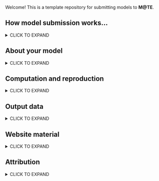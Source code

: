 Welcome! This is a template repository for submitting models to **M@TE**. 

How model submission works...
-----

<details><summary>CLICK TO EXPAND</summary>
<p>


* __fork this template__ and rename using this convention: `creatorname_year_keyword` (e.g. `corcho_2022_collision`)
* populate this document (`Readme.md`) with as much information as you can
  * information is recorded in Tables and Tags
* submit a pull request to merge this model into M@TE

> **Note**
> The Wiki provides further information on submission. 
> Create a Github Issue if you have problems or questions. 

  
</p>
</details>

About your model
-----

<details><summary>CLICK TO EXPAND</summary>
<p>

**Metadata fields**

Field | Value | Notes
--- | --- | ---
**Title** | _A brief title for your model_ | ...
**Abstract** | _An abstract for your model (preferrably plain language)_ | 
**Keywords** | _keyword 1_ (add more rows) | 
**Field of research (FOR)** | FOR #1 | see <https://vocabs.ardc.edu.au/viewById/316>


**Tags**

- [ ] published study
- [ ] commmunity benchmark
- [ ] reproduction of published model
- [ ] missing data model (needs rebuilding by community)


</p>
</details>


Computation and reproduction
-----

<details><summary>CLICK TO EXPAND</summary>
<p>

**Metadata fields**


The following fields provide information and references for sources and processes that were used to create the dataset and an audit trail for modifications to the original data.  Provide web references, DOIs, Github links, etc. on any of the components that went into the generation of the dataset. Please provide versioning wherever possible or relevant. Examples may include: software packages, programs of work, input datasets.


Field | Value | Notes
--- | --- | ---
**software framework** | | 
**software version** |  |
**source code link** |  | 
**input datasets** |  | 
**computer details** | E.g., cluster name, Operating System, MPI version, number of cores  | 
**additional notes** | E.g., This product was generated by XX method as described by XX et al. (yyyy) <paper doi>. Further details and code for the method are available in the Github/code repository XX....This product is derived from dataset XX (dataset doi or link to details). The method is detailed in .... and uses inputs X (link), Y (link), Z (link) to produce this published product. | ..


**Tags**

- [ ] this submission includes input files
- [ ] this submission includes postprocessing files
- [ ] this submission includes a software container (i.e. docker image or dockerfile)

Please add any addition files relate to computation and reproduction to the `model_reproduction` folder

</p>
</details>




Output data
-----

<details><summary>CLICK TO EXPAND</summary>
<p>


**Tags**

- [ ] we are submitting model output data


> **Note**
> If the above box is ticked, the M@TE team will contact you with details for uploading data. Please fill out the metadata fields below. 
  
**Metadata fields**

Field | Value | Notes
--- | --- | ---
**Dataset format** | File format used for this dataset. e.g., NetCDF4, CSV, GeoTIFF, etc. | 
**Dataset status** |Please state if this version of the dataset is 'completed' or 'ongoing'. For example, if new content is expected or planned at a later date, then 'ongoing' would be the recommended option to select. | 
**Temporal extents (if applicable)** | e.g.,  Begin time (YYYY/MM/DD, or 50 Myr)  End time (YYYY/MM/DD, or 20 Myr) | ---
**Spatial extents (if applicable)** | e.g.,  west bounding longitude (degrees), east bounding longitude (degrees)| ---
**Local NCI file path** | Completed once data are available on NCI Geonetwork Catalog | 
**DOI (NCI Internal Field)** |Completed once data are available on NCI Geonetwork Catalog | 



</p>
</details>


Website material
-----

<details><summary>CLICK TO EXPAND</summary>
<p>


> **Note**
> To feature your model on our website (<https://mate.science>), we will require some images/animations and captions.
> Please add files and additional information in the `model_reproduction` folder, and describe these files using the following table:

File | Purpose | Description
--- | --- | ---
`image1.png` | landing page image | description of `image1.png`, Lorem ipsum dolor sit amet, consectetur adipiscing elit, sed do eiusmod tempor incididunt ut labore et dolore magna aliqua. Ut enim ad minim veniam, quis nostrud exercitation ullamco laboris nisi ut aliquip ex ea commodo consequat. Duis aute irure dolor in reprehenderit in voluptate velit esse cillum dolore eu fugiat nulla pariatur. Excepteur sint occaecat cupidatat non proident, sunt in culpa qui officia deserunt mollit anim id est laborum.
`filex.png` | visual abstract | description of `filex.jpg`
`model_animation.avi` | animation | description of `model_animation.avi`


Acceptible file formats:

* PNG
* JPEG
* PDF

Maximum file size:

image < 2 Mb (?)
animations < 10 Mb (?)




</p>
</details>



Attribution
-----
<details><summary>CLICK TO EXPAND</summary>
<p>

**Associated publication**
Please add bib entries for any associated publication to `CITATIONS.bib`

> **Note**
> A bib entry is simple a block o plain text, you can get cipt this from the `cite` tool in Google Scholar, or from many journal webpages 

**Funder(s)**

**Author(s)**

**Licence**

We encourage model creators to issue a single licence that will cover all material sumbitted to M@TE.

We recommend a creative commons license, and you can use the following website to choose from a range of options <Chttps://creativecommons.org/choose/>

<a rel="license" href="http://creativecommons.org/licenses/by/4.0/"><img alt="Creative Commons License" style="border-width:0" src="https://i.creativecommons.org/l/by/4.0/88x31.png" /></a><br />This work is licensed under a <a rel="license" href="http://creativecommons.org/licenses/by/4.0/">Creative Commons Attribution 4.0 International License</a>.

</p>
</details>






